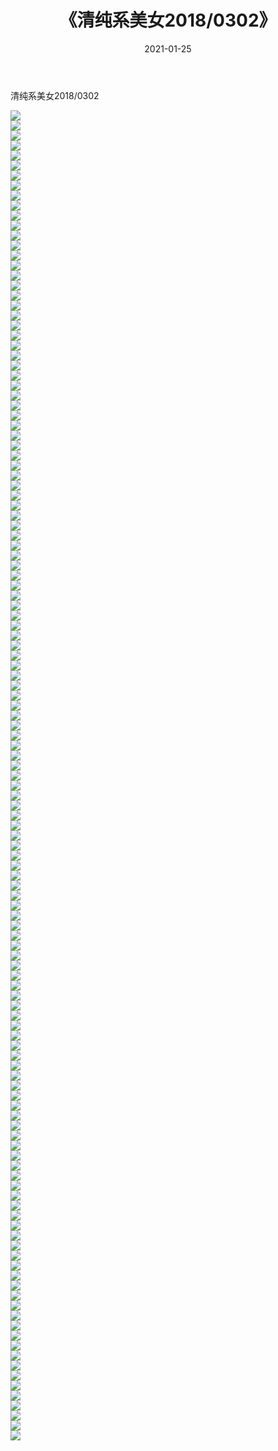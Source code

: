﻿---
layout: post
title:  《清纯系美女2018/0302》
date:   2021-01-25
img: http://pic.660000.xyz/1:/清纯系美女/2018/0302/000.jpg
categories: [美女, 清纯, 唯美]
---

清纯系美女2018/0302

 ![](http://pic.660000.xyz/1:/清纯系美女/2018/0302/001.jpg) <br>![](http://pic.660000.xyz/1:/清纯系美女/2018/0302/002.jpg) <br>![](http://pic.660000.xyz/1:/清纯系美女/2018/0302/003.jpg) <br>![](http://pic.660000.xyz/1:/清纯系美女/2018/0302/004.jpg) <br>![](http://pic.660000.xyz/1:/清纯系美女/2018/0302/005.jpg) <br>![](http://pic.660000.xyz/1:/清纯系美女/2018/0302/006.jpg) <br>![](http://pic.660000.xyz/1:/清纯系美女/2018/0302/007.jpg) <br>![](http://pic.660000.xyz/1:/清纯系美女/2018/0302/008.jpg) <br>![](http://pic.660000.xyz/1:/清纯系美女/2018/0302/009.jpg) <br>![](http://pic.660000.xyz/1:/清纯系美女/2018/0302/010.jpg) <br>![](http://pic.660000.xyz/1:/清纯系美女/2018/0302/011.jpg) <br>![](http://pic.660000.xyz/1:/清纯系美女/2018/0302/012.jpg) <br>![](http://pic.660000.xyz/1:/清纯系美女/2018/0302/013.jpg) <br>![](http://pic.660000.xyz/1:/清纯系美女/2018/0302/014.jpg) <br>![](http://pic.660000.xyz/1:/清纯系美女/2018/0302/015.jpg) <br>![](http://pic.660000.xyz/1:/清纯系美女/2018/0302/016.jpg) <br>![](http://pic.660000.xyz/1:/清纯系美女/2018/0302/017.jpg) <br>![](http://pic.660000.xyz/1:/清纯系美女/2018/0302/018.jpg) <br>![](http://pic.660000.xyz/1:/清纯系美女/2018/0302/019.jpg) <br>![](http://pic.660000.xyz/1:/清纯系美女/2018/0302/020.jpg) <br>![](http://pic.660000.xyz/1:/清纯系美女/2018/0302/021.jpg) <br>![](http://pic.660000.xyz/1:/清纯系美女/2018/0302/022.jpg) <br>![](http://pic.660000.xyz/1:/清纯系美女/2018/0302/023.jpg) <br>![](http://pic.660000.xyz/1:/清纯系美女/2018/0302/024.jpg) <br>![](http://pic.660000.xyz/1:/清纯系美女/2018/0302/025.jpg) <br>![](http://pic.660000.xyz/1:/清纯系美女/2018/0302/026.jpg) <br>![](http://pic.660000.xyz/1:/清纯系美女/2018/0302/027.jpg) <br>![](http://pic.660000.xyz/1:/清纯系美女/2018/0302/028.jpg) <br>![](http://pic.660000.xyz/1:/清纯系美女/2018/0302/029.jpg) <br>![](http://pic.660000.xyz/1:/清纯系美女/2018/0302/030.jpg) <br>![](http://pic.660000.xyz/1:/清纯系美女/2018/0302/031.jpg) <br>![](http://pic.660000.xyz/1:/清纯系美女/2018/0302/032.jpg) <br>![](http://pic.660000.xyz/1:/清纯系美女/2018/0302/033.jpg) <br>![](http://pic.660000.xyz/1:/清纯系美女/2018/0302/034.jpg) <br>![](http://pic.660000.xyz/1:/清纯系美女/2018/0302/035.jpg) <br>![](http://pic.660000.xyz/1:/清纯系美女/2018/0302/036.jpg) <br>![](http://pic.660000.xyz/1:/清纯系美女/2018/0302/037.jpg) <br>![](http://pic.660000.xyz/1:/清纯系美女/2018/0302/038.jpg) <br>![](http://pic.660000.xyz/1:/清纯系美女/2018/0302/039.jpg) <br>![](http://pic.660000.xyz/1:/清纯系美女/2018/0302/040.jpg) <br>![](http://pic.660000.xyz/1:/清纯系美女/2018/0302/041.jpg) <br>![](http://pic.660000.xyz/1:/清纯系美女/2018/0302/042.jpg) <br>![](http://pic.660000.xyz/1:/清纯系美女/2018/0302/043.jpg) <br>![](http://pic.660000.xyz/1:/清纯系美女/2018/0302/044.jpg) <br>![](http://pic.660000.xyz/1:/清纯系美女/2018/0302/045.jpg) <br>![](http://pic.660000.xyz/1:/清纯系美女/2018/0302/046.jpg) <br>![](http://pic.660000.xyz/1:/清纯系美女/2018/0302/047.jpg) <br>![](http://pic.660000.xyz/1:/清纯系美女/2018/0302/048.jpg) <br>![](http://pic.660000.xyz/1:/清纯系美女/2018/0302/049.jpg) <br>![](http://pic.660000.xyz/1:/清纯系美女/2018/0302/050.jpg) <br>![](http://pic.660000.xyz/1:/清纯系美女/2018/0302/051.jpg) <br>![](http://pic.660000.xyz/1:/清纯系美女/2018/0302/052.jpg) <br>![](http://pic.660000.xyz/1:/清纯系美女/2018/0302/053.jpg) <br>![](http://pic.660000.xyz/1:/清纯系美女/2018/0302/054.jpg) <br>![](http://pic.660000.xyz/1:/清纯系美女/2018/0302/055.jpg) <br>![](http://pic.660000.xyz/1:/清纯系美女/2018/0302/056.jpg) <br>![](http://pic.660000.xyz/1:/清纯系美女/2018/0302/057.jpg) <br>![](http://pic.660000.xyz/1:/清纯系美女/2018/0302/058.jpg) <br>![](http://pic.660000.xyz/1:/清纯系美女/2018/0302/059.jpg) <br>![](http://pic.660000.xyz/1:/清纯系美女/2018/0302/060.jpg) <br>![](http://pic.660000.xyz/1:/清纯系美女/2018/0302/061.jpg) <br>![](http://pic.660000.xyz/1:/清纯系美女/2018/0302/062.jpg) <br>![](http://pic.660000.xyz/1:/清纯系美女/2018/0302/063.jpg) <br>![](http://pic.660000.xyz/1:/清纯系美女/2018/0302/064.jpg) <br>![](http://pic.660000.xyz/1:/清纯系美女/2018/0302/065.jpg) <br>![](http://pic.660000.xyz/1:/清纯系美女/2018/0302/066.jpg) <br>![](http://pic.660000.xyz/1:/清纯系美女/2018/0302/067.jpg) <br>![](http://pic.660000.xyz/1:/清纯系美女/2018/0302/068.jpg) <br>![](http://pic.660000.xyz/1:/清纯系美女/2018/0302/069.jpg) <br>![](http://pic.660000.xyz/1:/清纯系美女/2018/0302/070.jpg) <br>![](http://pic.660000.xyz/1:/清纯系美女/2018/0302/071.jpg) <br>![](http://pic.660000.xyz/1:/清纯系美女/2018/0302/072.jpg) <br>![](http://pic.660000.xyz/1:/清纯系美女/2018/0302/073.jpg) <br>![](http://pic.660000.xyz/1:/清纯系美女/2018/0302/074.jpg) <br>![](http://pic.660000.xyz/1:/清纯系美女/2018/0302/075.jpg) <br>![](http://pic.660000.xyz/1:/清纯系美女/2018/0302/076.jpg) <br>![](http://pic.660000.xyz/1:/清纯系美女/2018/0302/077.jpg) <br>![](http://pic.660000.xyz/1:/清纯系美女/2018/0302/078.jpg) <br>![](http://pic.660000.xyz/1:/清纯系美女/2018/0302/079.jpg) <br>![](http://pic.660000.xyz/1:/清纯系美女/2018/0302/080.jpg) <br>![](http://pic.660000.xyz/1:/清纯系美女/2018/0302/081.jpg) <br>![](http://pic.660000.xyz/1:/清纯系美女/2018/0302/082.jpg) <br>![](http://pic.660000.xyz/1:/清纯系美女/2018/0302/083.jpg) <br>![](http://pic.660000.xyz/1:/清纯系美女/2018/0302/084.jpg) <br>![](http://pic.660000.xyz/1:/清纯系美女/2018/0302/085.jpg) <br>![](http://pic.660000.xyz/1:/清纯系美女/2018/0302/086.jpg) <br>![](http://pic.660000.xyz/1:/清纯系美女/2018/0302/087.jpg) <br>![](http://pic.660000.xyz/1:/清纯系美女/2018/0302/088.jpg) <br>![](http://pic.660000.xyz/1:/清纯系美女/2018/0302/089.jpg) <br>![](http://pic.660000.xyz/1:/清纯系美女/2018/0302/090.jpg) <br>![](http://pic.660000.xyz/1:/清纯系美女/2018/0302/091.jpg) <br>![](http://pic.660000.xyz/1:/清纯系美女/2018/0302/092.jpg) <br>![](http://pic.660000.xyz/1:/清纯系美女/2018/0302/093.jpg) <br>![](http://pic.660000.xyz/1:/清纯系美女/2018/0302/094.jpg) <br>![](http://pic.660000.xyz/1:/清纯系美女/2018/0302/095.jpg) <br>![](http://pic.660000.xyz/1:/清纯系美女/2018/0302/096.jpg) <br>![](http://pic.660000.xyz/1:/清纯系美女/2018/0302/097.jpg) <br>![](http://pic.660000.xyz/1:/清纯系美女/2018/0302/098.jpg) <br>![](http://pic.660000.xyz/1:/清纯系美女/2018/0302/099.jpg) <br>![](http://pic.660000.xyz/1:/清纯系美女/2018/0302/100.jpg) <br>![](http://pic.660000.xyz/1:/清纯系美女/2018/0302/101.jpg) <br>![](http://pic.660000.xyz/1:/清纯系美女/2018/0302/102.jpg) <br>![](http://pic.660000.xyz/1:/清纯系美女/2018/0302/103.jpg) <br>![](http://pic.660000.xyz/1:/清纯系美女/2018/0302/104.jpg) <br>![](http://pic.660000.xyz/1:/清纯系美女/2018/0302/105.jpg) <br>![](http://pic.660000.xyz/1:/清纯系美女/2018/0302/106.jpg) <br>![](http://pic.660000.xyz/1:/清纯系美女/2018/0302/107.jpg) <br>![](http://pic.660000.xyz/1:/清纯系美女/2018/0302/108.jpg) <br>![](http://pic.660000.xyz/1:/清纯系美女/2018/0302/109.jpg) <br>![](http://pic.660000.xyz/1:/清纯系美女/2018/0302/110.jpg) <br>![](http://pic.660000.xyz/1:/清纯系美女/2018/0302/111.jpg) <br>![](http://pic.660000.xyz/1:/清纯系美女/2018/0302/112.jpg) <br>![](http://pic.660000.xyz/1:/清纯系美女/2018/0302/113.jpg) <br>![](http://pic.660000.xyz/1:/清纯系美女/2018/0302/114.jpg) <br>![](http://pic.660000.xyz/1:/清纯系美女/2018/0302/115.jpg) <br>![](http://pic.660000.xyz/1:/清纯系美女/2018/0302/116.jpg) <br>![](http://pic.660000.xyz/1:/清纯系美女/2018/0302/117.jpg) <br>![](http://pic.660000.xyz/1:/清纯系美女/2018/0302/118.jpg) <br>![](http://pic.660000.xyz/1:/清纯系美女/2018/0302/119.jpg) <br>![](http://pic.660000.xyz/1:/清纯系美女/2018/0302/120.jpg) <br>![](http://pic.660000.xyz/1:/清纯系美女/2018/0302/121.jpg) <br>![](http://pic.660000.xyz/1:/清纯系美女/2018/0302/122.jpg) <br>![](http://pic.660000.xyz/1:/清纯系美女/2018/0302/123.jpg) <br>![](http://pic.660000.xyz/1:/清纯系美女/2018/0302/124.jpg) <br>![](http://pic.660000.xyz/1:/清纯系美女/2018/0302/125.jpg) <br>![](http://pic.660000.xyz/1:/清纯系美女/2018/0302/126.jpg) <br>![](http://pic.660000.xyz/1:/清纯系美女/2018/0302/127.jpg) <br>![](http://pic.660000.xyz/1:/清纯系美女/2018/0302/128.jpg) <br>![](http://pic.660000.xyz/1:/清纯系美女/2018/0302/129.jpg) <br>![](http://pic.660000.xyz/1:/清纯系美女/2018/0302/130.jpg) <br>![](http://pic.660000.xyz/1:/清纯系美女/2018/0302/131.jpg) <br>![](http://pic.660000.xyz/1:/清纯系美女/2018/0302/132.jpg) <br>![](http://pic.660000.xyz/1:/清纯系美女/2018/0302/133.jpg) <br>